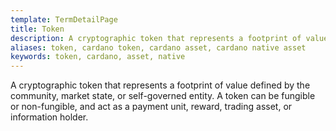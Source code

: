 ```yaml
---
template: TermDetailPage
title: Token
description: A cryptographic token that represents a footprint of value defined by the community, market state, or self-governed entity. A token can be fungible or non-fungible, and act as a payment unit, reward, trading asset, or information holder.
aliases: token, cardano token, cardano asset, cardano native asset 
keywords: token, cardano, asset, native
---
```


A cryptographic token that represents a footprint of value defined by the community, market state, or self-governed entity. A token can be fungible or non-fungible, and act as a payment unit, reward, trading asset, or information holder.
